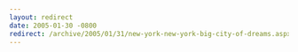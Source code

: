 ```yaml
---
layout: redirect
date: 2005-01-30 -0800
redirect: /archive/2005/01/31/new-york-new-york-big-city-of-dreams.aspx/
---
```

